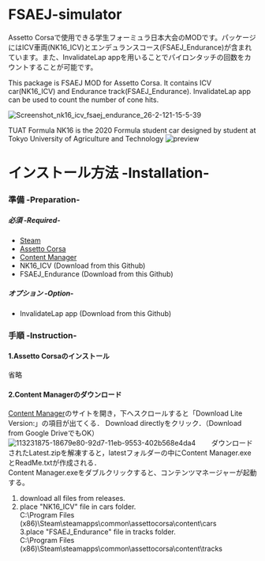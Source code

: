 # FSAEJ-simulator
Assetto Corsaで使用できる学生フォーミュラ日本大会のMODです。パッケージにはICV車両(NK16_ICV)とエンデュランスコース(FSAEJ_Endurance)が含まれています。また、InvalidateLap appを用いることでパイロンタッチの回数をカウントすることが可能です。  

This package is FSAEJ MOD for Assetto Corsa. It contains ICV car(NK16_ICV) and Endurance track(FSAEJ_Endurance). InvalidateLap app can be used to count the number of cone hits.

![Screenshot_nk16_icv_fsaej_endurance_26-2-121-15-5-39](https://user-images.githubusercontent.com/81402033/112589646-d1942780-8e44-11eb-8bea-9b0e71ca5ab1.jpg)

TUAT Formula NK16 is the 2020 Formula student car designed by student at Tokyo University of Agriculture and Technology
![preview](https://user-images.githubusercontent.com/81402033/112591112-33ee2780-8e47-11eb-951c-396fc2bc2778.jpg)

# インストール方法 -Installation-
### 準備 -Preparation-
  
##### 必須 -Required-
- [Steam](https://store.steampowered.com/about/)
- [Assetto Corsa](https://store.steampowered.com/app/244210/Assetto_Corsa/)
- [Content Manager](https://assettocorsa.club/content-manager.html)
- NK16_ICV (Download from this Github)
- FSAEJ_Endurance (Download from this Github)
##### オプション -Option-
- InvalidateLap app (Download from this Github)
  
### 手順 -Instruction-
#### 1.Assetto Corsaのインストール
省略
#### 2.Content Managerのダウンロード 
 [Content Manager](https://assettocorsa.club/content-manager.html)のサイトを開き，下へスクロールすると「Download Lite Version:」の項目が出てくる．
Download directlyをクリック．（Download from Google DriveでもOK）
![113231875-18679e80-92d7-11eb-9553-402b568e4da4](https://user-images.githubusercontent.com/81402033/113232605-75b01f80-92d8-11eb-8815-62db18d7b553.png)　　
ダウンロードされたLatest.zipを解凍すると，latestフォルダーの中にContent Manager.exeとReadMe.txtが作成される．  
Content Manager.exeをダブルクリックすると、コンテンツマネージャーが起動する。
1. download all files from releases.  
2. place "NK16_ICV" file in cars folder.  
C:\Program Files (x86)\Steam\steamapps\common\assettocorsa\content\cars  
3.place "FSAEJ_Endurance" file in tracks folder.  
C:\Program Files (x86)\Steam\steamapps\common\assettocorsa\content\tracks  


